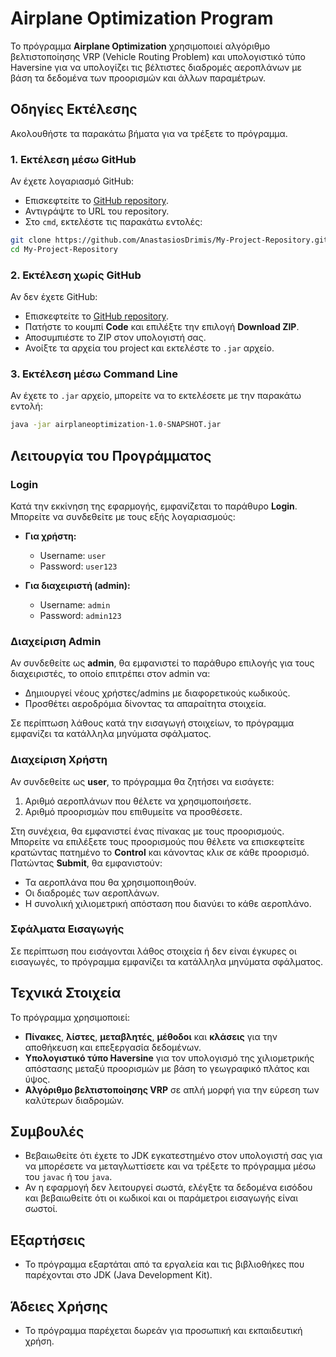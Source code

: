 # Airplane Optimization Program

Το πρόγραμμα **Airplane Optimization** χρησιμοποιεί αλγόριθμο βελτιστοποίησης VRP (Vehicle Routing Problem) και υπολογιστικό τύπο Haversine για να υπολογίζει τις βέλτιστες διαδρομές αεροπλάνων με βάση τα δεδομένα των προορισμών και άλλων παραμέτρων.

## Οδηγίες Εκτέλεσης

Ακολουθήστε τα παρακάτω βήματα για να τρέξετε το πρόγραμμα.

### 1. Εκτέλεση μέσω GitHub

Αν έχετε λογαριασμό GitHub:
- Επισκεφτείτε το [GitHub repository](https://github.com/AnastasiosDrimis/My-Project-Repository).
- Αντιγράψτε το URL του repository.
- Στο `cmd`, εκτελέστε τις παρακάτω εντολές:

```bash
git clone https://github.com/AnastasiosDrimis/My-Project-Repository.git
cd My-Project-Repository
 ```


### 2. Εκτέλεση χωρίς GitHub

Αν δεν έχετε GitHub:
- Επισκεφτείτε το [GitHub repository](https://github.com/AnastasiosDrimis/My-Project-Repository).
- Πατήστε το κουμπί **Code** και επιλέξτε την επιλογή **Download ZIP**.
- Αποσυμπιέστε το ZIP στον υπολογιστή σας.
- Ανοίξτε τα αρχεία του project και εκτελέστε το `.jar` αρχείο.

### 3. Εκτέλεση μέσω Command Line

Αν έχετε το `.jar` αρχείο, μπορείτε να το εκτελέσετε με την παρακάτω εντολή:

```bash
java -jar airplaneoptimization-1.0-SNAPSHOT.jar
 ```

## Λειτουργία του Προγράμματος

### Login

Κατά την εκκίνηση της εφαρμογής, εμφανίζεται το παράθυρο **Login**. Μπορείτε να συνδεθείτε με τους εξής λογαριασμούς:
- **Για χρήστη:**
  - Username: `user`
  - Password: `user123`
  
- **Για διαχειριστή (admin):**
  - Username: `admin`
  - Password: `admin123`

### Διαχείριση Admin

Αν συνδεθείτε ως **admin**, θα εμφανιστεί το παράθυρο επιλογής για τους διαχειριστές, το οποίο επιτρέπει στον admin να:
- Δημιουργεί νέους χρήστες/admins με διαφορετικούς κωδικούς.
- Προσθέτει αεροδρόμια δίνοντας τα απαραίτητα στοιχεία.

Σε περίπτωση λάθους κατά την εισαγωγή στοιχείων, το πρόγραμμα εμφανίζει τα κατάλληλα μηνύματα σφάλματος.

### Διαχείριση Χρήστη

Αν συνδεθείτε ως **user**, το πρόγραμμα θα ζητήσει να εισάγετε:
1. Αριθμό αεροπλάνων που θέλετε να χρησιμοποιήσετε.
2. Αριθμό προορισμών που επιθυμείτε να προσθέσετε.

Στη συνέχεια, θα εμφανιστεί ένας πίνακας με τους προορισμούς. Μπορείτε να επιλέξετε τους προορισμούς που θέλετε να επισκεφτείτε κρατώντας πατημένο το **Control** και κάνοντας κλικ σε κάθε προορισμό. Πατώντας **Submit**, θα εμφανιστούν:
- Τα αεροπλάνα που θα χρησιμοποιηθούν.
- Οι διαδρομές των αεροπλάνων.
- Η συνολική χιλιομετρική απόσταση που διανύει το κάθε αεροπλάνο.

### Σφάλματα Εισαγωγής

Σε περίπτωση που εισάγονται λάθος στοιχεία ή δεν είναι έγκυρες οι εισαγωγές, το πρόγραμμα εμφανίζει τα κατάλληλα μηνύματα σφάλματος.

## Τεχνικά Στοιχεία

Το πρόγραμμα χρησιμοποιεί:
- **Πίνακες**, **λίστες**, **μεταβλητές**, **μέθοδοι** και **κλάσεις** για την αποθήκευση και επεξεργασία δεδομένων.
- **Υπολογιστικό τύπο Haversine** για τον υπολογισμό της χιλιομετρικής απόστασης μεταξύ προορισμών με βάση το γεωγραφικό πλάτος και ύψος.
- **Αλγόριθμο βελτιστοποίησης VRP** σε απλή μορφή για την εύρεση των καλύτερων διαδρομών.

## Συμβουλές

- Βεβαιωθείτε ότι έχετε το JDK εγκατεστημένο στον υπολογιστή σας για να μπορέσετε να μεταγλωττίσετε και να τρέξετε το πρόγραμμα μέσω του `javac` ή του `java`.
- Αν η εφαρμογή δεν λειτουργεί σωστά, ελέγξτε τα δεδομένα εισόδου και βεβαιωθείτε ότι οι κωδικοί και οι παράμετροι εισαγωγής είναι σωστοί.

## Εξαρτήσεις

- Το πρόγραμμα εξαρτάται από τα εργαλεία και τις βιβλιοθήκες που παρέχονται στο JDK (Java Development Kit).

## Άδειες Χρήσης

- Το πρόγραμμα παρέχεται δωρεάν για προσωπική και εκπαιδευτική χρήση.

